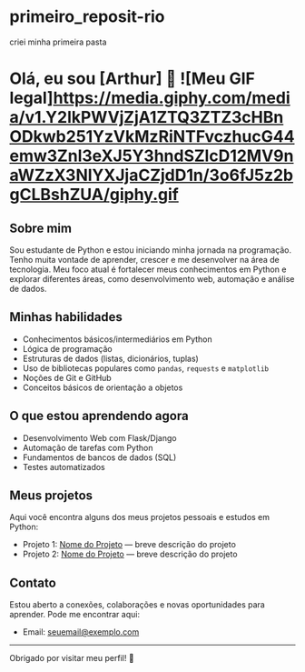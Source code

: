 # primeiro_reposit-rio
criei minha primeira pasta
# Olá, eu sou [Arthur] 👋                ![Meu GIF legal]https://media.giphy.com/media/v1.Y2lkPWVjZjA1ZTQ3ZTZ3cHBnODkwb251YzVkMzRiNTFvczhucG44emw3Znl3eXJ5Y3hndSZlcD12MV9naWZzX3NlYXJjaCZjdD1n/3o6fJ5z2bgCLBshZUA/giphy.gif

## Sobre mim

Sou estudante de Python e estou iniciando minha jornada na programação. Tenho muita vontade de aprender, crescer e me desenvolver na área de tecnologia. Meu foco atual é fortalecer meus conhecimentos em Python e explorar diferentes áreas, como desenvolvimento web, automação e análise de dados.

## Minhas habilidades

- Conhecimentos básicos/intermediários em Python
- Lógica de programação
- Estruturas de dados (listas, dicionários, tuplas)
- Uso de bibliotecas populares como `pandas`, `requests` e `matplotlib`
- Noções de Git e GitHub
- Conceitos básicos de orientação a objetos

## O que estou aprendendo agora

- Desenvolvimento Web com Flask/Django
- Automação de tarefas com Python
- Fundamentos de bancos de dados (SQL)
- Testes automatizados

## Meus projetos

Aqui você encontra alguns dos meus projetos pessoais e estudos em Python:

- Projeto 1: [Nome do Projeto](link-do-projeto) — breve descrição do projeto
- Projeto 2: [Nome do Projeto](link-do-projeto) — breve descrição do projeto

## Contato

Estou aberto a conexões, colaborações e novas oportunidades para aprender. Pode me encontrar aqui:


- Email: seuemail@exemplo.com

---

Obrigado por visitar meu perfil! 🚀

